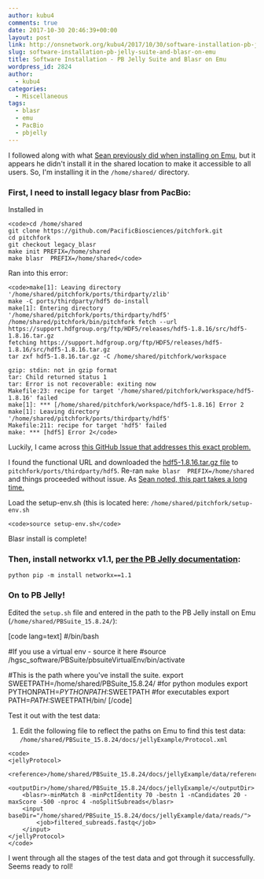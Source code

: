 ```yaml
---
author: kubu4
comments: true
date: 2017-10-30 20:46:39+00:00
layout: post
link: http://onsnetwork.org/kubu4/2017/10/30/software-installation-pb-jelly-suite-and-blasr-on-emu/
slug: software-installation-pb-jelly-suite-and-blasr-on-emu
title: Software Installation - PB Jelly Suite and Blasr on Emu
wordpress_id: 2824
author:
  - kubu4
categories:
  - Miscellaneous
tags:
  - blasr
  - emu
  - PacBio
  - pbjelly
---
```


I followed along with what [Sean previously did when installing on Emu](https://genefish.wordpress.com/2017/04/06/pbjelly-pt-2/), but it appears he didn't install it in the shared location to make it accessible to all users. So, I'm installing it in the `/home/shared/` directory.



### First, I need to install legacy blasr from PacBio:



Installed in 

    
    <code>cd /home/shared
    git clone https://github.com/PacificBiosciences/pitchfork.git
    cd pitchfork
    git checkout legacy_blasr
    make init PREFIX=/home/shared
    make blasr  PREFIX=/home/shared</code>



Ran into this error:


    
    <code>make[1]: Leaving directory '/home/shared/pitchfork/ports/thirdparty/zlib'
    make -C ports/thirdparty/hdf5 do-install
    make[1]: Entering directory '/home/shared/pitchfork/ports/thirdparty/hdf5'
    /home/shared/pitchfork/bin/pitchfork fetch --url https://support.hdfgroup.org/ftp/HDF5/releases/hdf5-1.8.16/src/hdf5-1.8.16.tar.gz
    fetching https://support.hdfgroup.org/ftp/HDF5/releases/hdf5-1.8.16/src/hdf5-1.8.16.tar.gz
    tar zxf hdf5-1.8.16.tar.gz -C /home/shared/pitchfork/workspace
    
    gzip: stdin: not in gzip format
    tar: Child returned status 1
    tar: Error is not recoverable: exiting now
    Makefile:23: recipe for target '/home/shared/pitchfork/workspace/hdf5-1.8.16' failed
    make[1]: *** [/home/shared/pitchfork/workspace/hdf5-1.8.16] Error 2
    make[1]: Leaving directory '/home/shared/pitchfork/ports/thirdparty/hdf5'
    Makefile:211: recipe for target 'hdf5' failed
    make: *** [hdf5] Error 2</code>



Luckily, I came across [this GitHub Issue that addresses this exact problem.](https://github.com/PacificBiosciences/pitchfork/issues/289)

I found the functional URL and downloaded the [hdf5-1.8.16.tar.gz file](https://hdfgroup.org/ftp/HDF5/releases/hdf5-1.8/hdf5-1.8.16/src/hdf5-1.8.16.tar.gz) to `pitchfork/ports/thirdparty/hdf5`. Re-ran `make blasr  PREFIX=/home/shared` and things proceeded without issue. As [Sean noted, this part takes a long time.](https://genefish.wordpress.com/2017/04/06/pbjelly-pt-2/)

Load the setup-env.sh (this is located here: `/home/shared/pitchfork/setup-env.sh`


    
    <code>source setup-env.sh</code>



Blasr install is complete!



### Then, install networkx v1.1, [per the PB Jelly documentation](https://sourceforge.net/p/pb-jelly/wiki/Home/):



`python pip -m install networkx==1.1`



### On to PB Jelly!



Edited the `setup.sh` file and entered in the path to the PB Jelly install on Emu (`/home/shared/PBSuite_15.8.24/`):

[code lang=text]
#/bin/bash

#If you use a virtual env - source it here
#source /hgsc_software/PBSuite/pbsuiteVirtualEnv/bin/activate

#This is the path where you've install the suite.
export SWEETPATH=/home/shared/PBSuite_15.8.24/
#for python modules 
export PYTHONPATH=$PYTHONPATH:$SWEETPATH
#for executables 
export PATH=$PATH:$SWEETPATH/bin/
[/code]

Test it out with the test data:





  1. Edit the following file to reflect the paths on Emu to find this test data: `/home/shared/PBSuite_15.8.24/docs/jellyExample/Protocol.xml`




    
    <code>
    <jellyProtocol>
        <reference>/home/shared/PBSuite_15.8.24/docs/jellyExample/data/reference/lambda.fasta</reference>
        <outputDir>/home/shared/PBSuite_15.8.24/docs/jellyExample/</outputDir>
        <blasr>-minMatch 8 -minPctIdentity 70 -bestn 1 -nCandidates 20 -maxScore -500 -nproc 4 -noSplitSubreads</blasr>
        <input baseDir="/home/shared/PBSuite_15.8.24/docs/jellyExample/data/reads/">
            <job>filtered_subreads.fastq</job>
        </input>
    </jellyProtocol>
    </code>



I went through all the stages of the test data and got through it successfully. Seems ready to roll!
